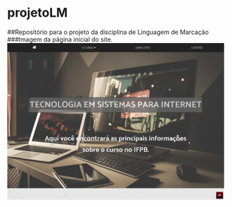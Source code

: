 # projetoLM
##Repositório para o projeto da disciplina de Linguagem de Marcação
###Imagem da página inicial do site.
![Imagem da página inicial do site.](img/print-homepage.png)
